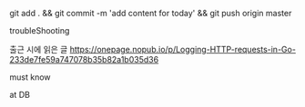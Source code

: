 git add . && git commit -m 'add content for today' && git push origin master

troubleShooting



출근 시에 읽은 글 
https://onepage.nopub.io/p/Logging-HTTP-requests-in-Go-233de7fe59a747078b35b82a1b035d36

must know 

at DB 

